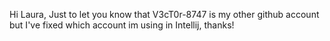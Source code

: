 Hi Laura,
Just to let you know that V3cT0r-8747 is my other github account but I've fixed which account im using in Intellij, thanks!
